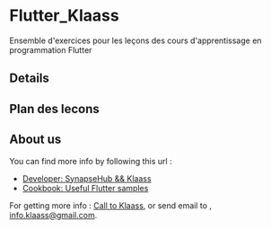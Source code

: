 # Flutter_Klaass

Ensemble d'exercices pour les leçons des cours d'apprentissage en programmation Flutter

## Details

## Plan des lecons

## About us

You can find more info by following this url :

- [Developer: SynapseHub && Klaass](http://synapse-hub.net)
- [Cookbook: Useful Flutter samples](https://flutter.dev/docs/cookbook)

For getting more info :
[Call to Klaass](+243811704141),
or send email to ,
[info.klaass@gmail.com](mailto:info.klaass@gmail.com).
